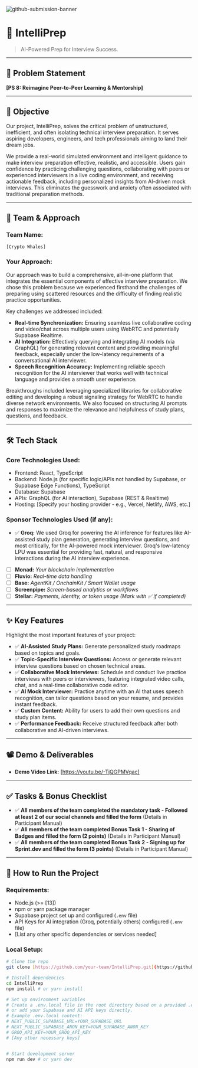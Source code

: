 ![github-submission-banner](https://github.com/user-attachments/assets/a1493b84-e4e2-456e-a791-ce35ee2bcf2f)

 # 🚀 IntelliPrep

 > AI-Powered Prep for Interview Success.

 ---

 ## 📌 Problem Statement

 **[PS 8: Reimagine Peer-to-Peer Learning & Mentorship]**
 
 ---

 ## 🎯 Objective

 Our project, IntelliPrep, solves the critical problem of unstructured, inefficient, and often isolating technical interview preparation. It serves aspiring developers, engineers, and tech professionals aiming to land their dream jobs.

 We provide a real-world simulated environment and intelligent guidance to make interview preparation effective, realistic, and accessible. Users gain confidence by practicing challenging questions, collaborating with peers or experienced interviewers in a live coding environment, and receiving actionable feedback, including personalized insights from AI-driven mock interviews. This eliminates the guesswork and anxiety often associated with traditional preparation methods.

 ---

 ## 🧠 Team & Approach

 ### Team Name:
 `[Crypto Whales]`

 ### Your Approach:
 Our approach was to build a comprehensive, all-in-one platform that integrates the essential components of effective interview preparation. We chose this problem because we experienced firsthand the challenges of preparing using scattered resources and the difficulty of finding realistic practice opportunities.

 Key challenges we addressed included:
 - **Real-time Synchronization:** Ensuring seamless live collaborative coding and video/chat across multiple users using WebRTC and potentially Supabase Realtime.
 - **AI Integration:** Effectively querying and integrating AI models (via GraphQL) for generating relevant content and providing meaningful feedback, especially under the low-latency requirements of a conversational AI interviewer.
 - **Speech Recognition Accuracy:** Implementing reliable speech recognition for the AI interviewer that works well with technical language and provides a smooth user experience.

 Breakthroughs included leveraging specialized libraries for collaborative editing and developing a robust signaling strategy for WebRTC to handle diverse network environments. We also focused on structuring AI prompts and responses to maximize the relevance and helpfulness of study plans, questions, and feedback.

 ---

 ## 🛠️ Tech Stack

 ### Core Technologies Used:
 - Frontend: React, TypeScript
 - Backend: Node.js (for specific logic/APIs not handled by Supabase, or Supabase Edge Functions), TypeScript
 - Database: Supabase
 - APIs: GraphQL (for AI interaction), Supabase (REST & Realtime)
 - Hosting: [Specify your hosting provider - e.g., Vercel, Netlify, AWS, etc.]

 ### Sponsor Technologies Used (if any):
 - ✅ **Groq:** We used Groq for powering the AI inference for features like AI-assisted study plan generation, generating interview questions, and most critically, for the AI-powered mock interviewer. Groq's low-latency LPU was essential for providing fast, natural, and responsive interactions during the AI interview experience.
 - [ ] **Monad:** _Your blockchain implementation_
 - [ ] **Fluvio:** _Real-time data handling_
 - [ ] **Base:** _AgentKit / OnchainKit / Smart Wallet usage_
 - [ ] **Screenpipe:** _Screen-based analytics or workflows_
 - [ ] **Stellar:** _Payments, identity, or token usage_
 *(Mark with ✅ if completed)*
 ---

 ## ✨ Key Features

 Highlight the most important features of your project:

 - ✅ **AI-Assisted Study Plans:** Generate personalized study roadmaps based on topics and goals.
 - ✅ **Topic-Specific Interview Questions:** Access or generate relevant interview questions based on chosen technical areas.
 - ✅ **Collaborative Mock Interviews:** Schedule and conduct live practice interviews with peers or interviewers, featuring integrated video calls, chat, and a real-time collaborative code editor.
 - ✅ **AI Mock Interviewer:** Practice anytime with an AI that uses speech recognition, can tailor questions based on your resume, and provides instant feedback.
 - ✅ **Custom Content:** Ability for users to add their own questions and study plan items.
 - ✅ **Performance Feedback:** Receive structured feedback after both collaborative and AI-driven interviews.


 ---

 ## 📽️ Demo & Deliverables

 - **Demo Video Link:** [https://youtu.be/-TjQGPMVqac]
 
 ---

 ## ✅ Tasks & Bonus Checklist

 - ✅ **All members of the team completed the mandatory task - Followed at least 2 of our social channels and filled the form** (Details in Participant Manual)
 - ✅ **All members of the team completed Bonus Task 1 - Sharing of Badges and filled the form (2 points)** (Details in Participant Manual)
 - ✅ **All members of the team completed Bonus Task 2 - Signing up for Sprint.dev and filled the form (3 points)** (Details in Participant Manual)


 ---

 ## 🧪 How to Run the Project

 ### Requirements:
 - Node.js (>= [13])
 - npm or yarn package manager
 - Supabase project set up and configured (`.env` file)
 - API Keys for AI integration (Groq, potentially others) configured (`.env` file)
 - [List any other specific dependencies or services needed]

 ### Local Setup:
 ```bash
 # Clone the repo
 git clone [https://github.com/your-team/IntelliPrep.git](https://github.com/your-team/IntelliPrep.git)  

 # Install dependencies
 cd IntelliPrep
 npm install # or yarn install

 # Set up environment variables
 # Create a .env.local file in the root directory based on a provided .env.example (if you have one)
 # or add your Supabase and AI API keys directly.
 # Example .env.local content:
 # NEXT_PUBLIC_SUPABASE_URL=YOUR_SUPABASE_URL
 # NEXT_PUBLIC_SUPABASE_ANON_KEY=YOUR_SUPABASE_ANON_KEY
 # GROQ_API_KEY=YOUR_GROQ_API_KEY
 # [Any other necessary keys]


 # Start development server
 npm run dev # or yarn dev

